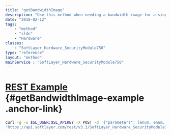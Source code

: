```yaml
---
title: "getBandwidthImage"
description: "Use this method when needing a bandwidth image for a single server.  It will gather the correct input parameters for the generic graphing utility automatically based on the snapshot specified.  Use the $draw flag to suppress the generation of the actual binary PNG image. "
date: "2018-02-12"
tags:
    - "method"
    - "sldn"
    - "Hardware"
classes:
    - "SoftLayer_Hardware_SecurityModule750"
type: "reference"
layout: "method"
mainService : "SoftLayer_Hardware_SecurityModule750"
---
```


# [REST Example](#getBandwidthImage-example) <a href="/article/rest/"><i class="fas fa-question"></i></a> {#getBandwidthImage-example .anchor-link} 
```bash
curl -g -u $SL_USER:$SL_APIKEY -X POST -d '{"parameters": [enum, enum, boolean, dateTime, dateTime]}' \
'https://api.softlayer.com/rest/v3.1/SoftLayer_Hardware_SecurityModule750/{SoftLayer_Hardware_SecurityModule750ID}/getBandwidthImage'
```
